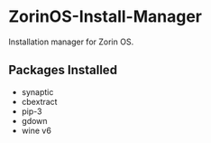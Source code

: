 # ZorinOS-Install-Manager
Installation manager for Zorin OS.

## Packages Installed
- synaptic
- cbextract
- pip-3
- gdown
- wine v6
